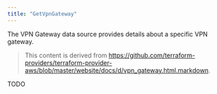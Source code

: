 ```yaml
---
title: "GetVpnGateway"
---
```


<!-- WARNING: this file was generated by the Pulumi Terraform Bridge (tfgen) Tool. -->
<!-- Do not edit by hand unless you're certain you know what you are doing! -->

<style>
  table td p { margin-top: 0; margin-bottom: 0; }
</style>

The VPN Gateway data source provides details about
a specific VPN gateway.

> This content is derived from https://github.com/terraform-providers/terraform-provider-aws/blob/master/website/docs/d/vpn_gateway.html.markdown.


TODO

